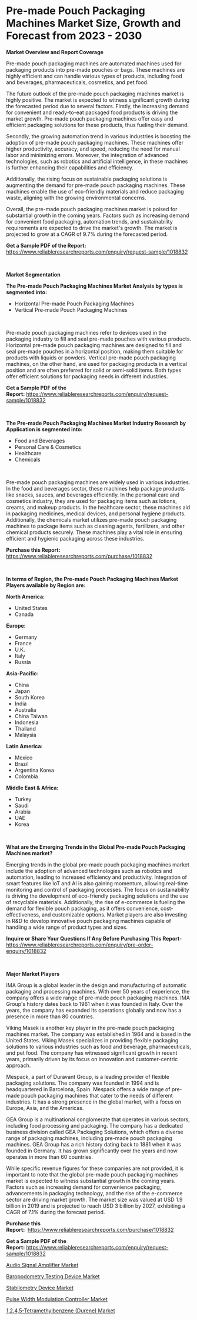 <p><h1>Pre-made Pouch Packaging Machines Market Size, Growth and Forecast from 2023 - 2030</h1></p><p><strong>Market Overview and Report Coverage</strong></p>
<p><p>Pre-made pouch packaging machines are automated machines used for packaging products into pre-made pouches or bags. These machines are highly efficient and can handle various types of products, including food and beverages, pharmaceuticals, cosmetics, and pet food.</p><p>The future outlook of the pre-made pouch packaging machines market is highly positive. The market is expected to witness significant growth during the forecasted period due to several factors. Firstly, the increasing demand for convenient and ready-to-eat packaged food products is driving the market growth. Pre-made pouch packaging machines offer easy and efficient packaging solutions for these products, thus fueling their demand.</p><p>Secondly, the growing automation trend in various industries is boosting the adoption of pre-made pouch packaging machines. These machines offer higher productivity, accuracy, and speed, reducing the need for manual labor and minimizing errors. Moreover, the integration of advanced technologies, such as robotics and artificial intelligence, in these machines is further enhancing their capabilities and efficiency.</p><p>Additionally, the rising focus on sustainable packaging solutions is augmenting the demand for pre-made pouch packaging machines. These machines enable the use of eco-friendly materials and reduce packaging waste, aligning with the growing environmental concerns.</p><p>Overall, the pre-made pouch packaging machines market is poised for substantial growth in the coming years. Factors such as increasing demand for convenient food packaging, automation trends, and sustainability requirements are expected to drive the market's growth. The market is projected to grow at a CAGR of 9.7% during the forecasted period.</p></p>
<p><strong>Get a Sample PDF of the Report:</strong> <a href="https://www.reliableresearchreports.com/enquiry/request-sample/1018832">https://www.reliableresearchreports.com/enquiry/request-sample/1018832</a></p>
<p>&nbsp;</p>
<p><strong>Market Segmentation</strong></p>
<p><strong>The Pre-made Pouch Packaging Machines Market Analysis by types is segmented into:</strong></p>
<p><ul><li>Horizontal Pre-made Pouch Packaging Machines</li><li>Vertical Pre-made Pouch Packaging Machines</li></ul></p>
<p>&nbsp;</p>
<p><p>Pre-made pouch packaging machines refer to devices used in the packaging industry to fill and seal pre-made pouches with various products. Horizontal pre-made pouch packaging machines are designed to fill and seal pre-made pouches in a horizontal position, making them suitable for products with liquids or powders. Vertical pre-made pouch packaging machines, on the other hand, are used for packaging products in a vertical position and are often preferred for solid or semi-solid items. Both types offer efficient solutions for packaging needs in different industries.</p></p>
<p><strong>Get a Sample PDF of the Report:</strong>&nbsp;<a href="https://www.reliableresearchreports.com/enquiry/request-sample/1018832">https://www.reliableresearchreports.com/enquiry/request-sample/1018832</a></p>
<p>&nbsp;</p>
<p><strong>The Pre-made Pouch Packaging Machines Market Industry Research by Application is segmented into:</strong></p>
<p><ul><li>Food and Beverages</li><li>Personal Care & Cosmetics</li><li>Healthcare</li><li>Chemicals</li></ul></p>
<p>&nbsp;</p>
<p><p>Pre-made pouch packaging machines are widely used in various industries. In the food and beverages sector, these machines help package products like snacks, sauces, and beverages efficiently. In the personal care and cosmetics industry, they are used for packaging items such as lotions, creams, and makeup products. In the healthcare sector, these machines aid in packaging medicines, medical devices, and personal hygiene products. Additionally, the chemicals market utilizes pre-made pouch packaging machines to package items such as cleaning agents, fertilizers, and other chemical products securely. These machines play a vital role in ensuring efficient and hygienic packaging across these industries.</p></p>
<p><strong>Purchase this Report:</strong>&nbsp; <a href="https://www.reliableresearchreports.com/purchase/1018832">https://www.reliableresearchreports.com/purchase/1018832</a></p>
<p>&nbsp;</p>
<p><strong>In terms of Region, the Pre-made Pouch Packaging Machines Market Players available by Region are:</strong></p>
<p>
    <p> <strong> North America: </strong>
        <ul>
            <li>United States</li>
            <li>Canada</li>
        </ul>
        </p> 
    <p> <strong> Europe: </strong>
        <ul>
            <li>Germany</li>
            <li>France</li>
            <li>U.K.</li>
            <li>Italy</li>
            <li>Russia</li>
        </ul>
        </p> 
    <p> <strong> Asia-Pacific: </strong>
        <ul>
            <li>China</li>
            <li>Japan</li>
            <li>South Korea</li>
            <li>India</li>
            <li>Australia</li>
            <li>China Taiwan</li>
            <li>Indonesia</li>
            <li>Thailand</li>
            <li>Malaysia</li>
        </ul>
        </p> 
    <p> <strong> Latin America: </strong>
        <ul>
            <li>Mexico</li>
            <li>Brazil</li>
            <li>Argentina Korea</li>
            <li>Colombia</li>
        </ul>
        </p> 
    <p> <strong> Middle East & Africa: </strong>
        <ul>
            <li>Turkey</li>
            <li>Saudi</li>
            <li>Arabia</li>
            <li>UAE</li>
            <li>Korea</li>
        </ul>
    </p>
    </p>
<p>&nbsp;</p>
<p><strong>What are the Emerging Trends in the Global Pre-made Pouch Packaging Machines market?</strong></p>
<p><p>Emerging trends in the global pre-made pouch packaging machines market include the adoption of advanced technologies such as robotics and automation, leading to increased efficiency and productivity. Integration of smart features like IoT and AI is also gaining momentum, allowing real-time monitoring and control of packaging processes. The focus on sustainability is driving the development of eco-friendly packaging solutions and the use of recyclable materials. Additionally, the rise of e-commerce is fueling the demand for flexible pouch packaging, as it offers convenience, cost-effectiveness, and customizable options. Market players are also investing in R&D to develop innovative pouch packaging machines capable of handling a wide range of product types and sizes.</p></p>
<p><strong>Inquire or Share Your Questions If Any Before Purchasing This Report</strong>- <a href="https://www.reliableresearchreports.com/enquiry/pre-order-enquiry/1018832">https://www.reliableresearchreports.com/enquiry/pre-order-enquiry/1018832</a></p>
<p>&nbsp;</p>
<p><strong>Major Market Players</strong></p>
<p><p>IMA Group is a global leader in the design and manufacturing of automatic packaging and processing machines. With over 50 years of experience, the company offers a wide range of pre-made pouch packaging machines. IMA Group's history dates back to 1961 when it was founded in Italy. Over the years, the company has expanded its operations globally and now has a presence in more than 80 countries. </p><p>Viking Masek is another key player in the pre-made pouch packaging machines market. The company was established in 1964 and is based in the United States. Viking Masek specializes in providing flexible packaging solutions to various industries such as food and beverage, pharmaceuticals, and pet food. The company has witnessed significant growth in recent years, primarily driven by its focus on innovation and customer-centric approach.</p><p>Mespack, a part of Duravant Group, is a leading provider of flexible packaging solutions. The company was founded in 1994 and is headquartered in Barcelona, Spain. Mespack offers a wide range of pre-made pouch packaging machines that cater to the needs of different industries. It has a strong presence in the global market, with a focus on Europe, Asia, and the Americas.</p><p>GEA Group is a multinational conglomerate that operates in various sectors, including food processing and packaging. The company has a dedicated business division called GEA Packaging Solutions, which offers a diverse range of packaging machines, including pre-made pouch packaging machines. GEA Group has a rich history dating back to 1881 when it was founded in Germany. It has grown significantly over the years and now operates in more than 60 countries.</p><p>While specific revenue figures for these companies are not provided, it is important to note that the global pre-made pouch packaging machines market is expected to witness substantial growth in the coming years. Factors such as increasing demand for convenience packaging, advancements in packaging technology, and the rise of the e-commerce sector are driving market growth. The market size was valued at USD 1.9 billion in 2019 and is projected to reach USD 3 billion by 2027, exhibiting a CAGR of 7.1% during the forecast period.</p></p>
<p><strong>Purchase this Report:</strong>&nbsp;&nbsp;<a href="https://www.reliableresearchreports.com/purchase/1018832">https://www.reliableresearchreports.com/purchase/1018832</a></p>
<p></p>
<p><strong>Get a Sample PDF of the Report:</strong>&nbsp;<a href="https://www.reliableresearchreports.com/enquiry/request-sample/1018832">https://www.reliableresearchreports.com/enquiry/request-sample/1018832</a></p>
<p><p><a href="https://www.linkedin.com/pulse/audio-signal-amplifier-market-size-2023-2030-global-industrial-vwepe/">Audio Signal Amplifier Market</a></p><p><a href="https://www.reportprime.com/baropodometry-testing-device-r10110">Baropodometry Testing Device Market</a></p><p><a href="https://www.reportprime.com/stabilometry-device-r10107">Stabilometry Device Market</a></p><p><a href="https://issuu.com/reportprime-2/docs/pulse-width-modulation-controller-market-size-2030?fr=xKAE9_zU1NQ">Pulse Width Modulation Controller Market</a></p><p><a href="https://github.com/ChiragRP21/Market-Research-Report-List-1/blob/main/1245-tetramethylbenzene-durene-market.md">1,2,4,5-Tetramethylbenzene (Durene) Market</a></p></p>